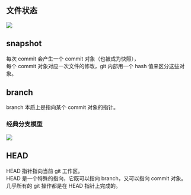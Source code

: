 ## 文件状态

![](/img/engineer/concept.png)

## snapshot

每次 commit 会产生一个 commit 对象（也被成为快照），  
每个 commit 对象对应一次文件的修改，git 内部用一个 hash 值来区分这些对象。

## branch

branch 本质上是指向某个 commit 对象的指针。

### 经典分支模型

![](/img/engineer/branch.png)

## HEAD

HEAD 指针指向当前 git 工作区。  
HEAD 是一个特殊的指向，它既可以指向 branch，又可以指向 commit 对象。  
几乎所有的 git 操作都是在 HEAD 指针上完成的。
